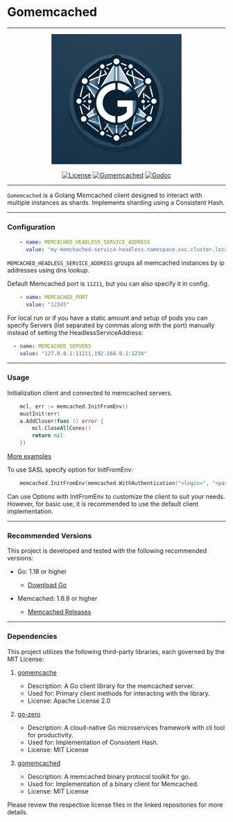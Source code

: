# Gomemcached

---
<div align=center>
<img src="https://github.com/aliexpressru/gomemcached/raw/main/assets/logo.png" width="300"/>

[![License](https://img.shields.io/github/license/gogf/gf.svg?style=flat)](https://github.com/aliexpressru/gomemcached)
[![Gomemcached](https://goreportcard.com/badge/github.com/aliexpressru/gomemcached)](https://goreportcard.com/report/github.com/aliexpressru/gomemcached)
[![Godoc](https://godoc.org/github.com/aliexpressru/gomemcached?status.svg)](https://pkg.go.dev/github.com/aliexpressru/gomemcached)
</div>

___
`Gomemcached` is a Golang Memcached client designed to interact with multiple instances as shards. Implements sharding using a Consistent Hash.
___

### Configuration

```yaml
    - name: MEMCACHED_HEADLESS_SERVICE_ADDRESS
      value: "my-memchached-service-headless.namespace.svc.cluster.local"
```

`MEMCACHED_HEADLESS_SERVICE_ADDRESS` groups all memcached instances by ip addresses using dns lookup.

Default Memcached port is `11211`, but you can also specify it in config.

```yaml
    - name: MEMCACHED_PORT
      value: "12345"
```

For local run or if you have a static amount and setup of pods you can specify Servers (list separated by commas along with the port) manually instead of setting the
HeadlessServiceAddress:

```yaml
  - name: MEMCACHED_SERVERS
    value: "127.0.0.1:11211,192.168.0.1:1234"
```

___

### Usage

Initialization client and connected to memcached servers.

```go
    mcl, err := memcached.InitFromEnv()
    mustInit(err)
    a.AddCloser(func () error {
        mcl.CloseAllConns()
        return nil
    })
```
[More examples](examples/main.go)

To use SASL specify option for InitFromEnv:

```go
    memcached.InitFromEnv(memcached.WithAuthentication("<login>", "<password>"))
```

Can use Options with InitFromEnv to customize the client to suit your needs. However, for basic use, it is recommended
to use the default client implementation.

---

### Recommended Versions

This project is developed and tested with the following recommended versions:

- Go: 1.18 or higher
   - [Download Go](https://golang.org/dl/)

- Memcached: 1.6.9 or higher
   - [Memcached Releases](https://memcached.org/downloads)

--- 

### Dependencies

This project utilizes the following third-party libraries, each governed by the MIT License:

1. [gomemcache](https://github.com/bradfitz/gomemcache)
    - Description: A Go client library for the memcached server.
    - Used for: Primary client methods for interacting with the library.
    - License: Apache License 2.0

2. [go-zero](https://github.com/zeromicro/go-zero)
    - Description: A cloud-native Go microservices framework with cli tool for productivity.
    - Used for: Implementation of Consistent Hash.
    - License: MIT License

3. [gomemcached](https://github.com/dustin/gomemcached)
    - Description: A memcached binary protocol toolkit for go.
    - Used for: Implementation of a binary client for Memcached.
    - License: MIT License

Please review the respective license files in the linked repositories for more details.
